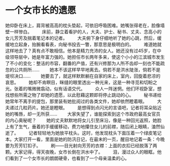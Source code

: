 # 一个女市长的遗愿 
她仰卧在床上，肩背被高高的枕头垫起，可依旧呼吸困难。她嘴张得老在，脸像墙壁一样惨白。 
　　床前，静立着看护的人，大夫、护士、秘书、丈夫、念高小的女儿芳芳及揣着笔记本的记者。 
　　大夫俯下身仔细地听了她的心跳，然后，缓缓地立起身，抬腕看看表，向秘书投去一瞥，那意思是极明白的。 
　　难道她就这样地去了？真有点不敢相信。他本是精力充沛的女人。她还没有过45岁，在中级领导层中，她是年富力强的。她担任市长两年多来，使这个小小的江滨城市发生了不小的变化：整洁的市容，翻番的产值，还有兴修那为人所不齿却一刻也不能疏忽的公共厕所…… 
　　她本不该这样早早地离去。倘若不是洪水陡涨，倘若不是堤坝决口…… 
　　她要去了，就这样默默躺在自家的床上，室内，回旋着悲凉的哀思。 
　　她却不肯瞑目，眯缝的眼里透出一种光来，这是一种寻觅和切盼之光。张着的嘴微微翕动，似有话语交代。 
　　众人一阵迷惘。他们环视卧室，想找想些所需之物了却她的遗愿，以此慰藉这颗即将停止跳动的心。 
　　秘书递给她常年不离手的提包，那里装有她批阅过的各类文件，她却依然瞪着眼。 
　　大夫递过几粒药片。她还是瞪眼。 
　　是想得到点闪光的言语吧，记者将耳朵贴近她的嘴唇，却一无所获…… 
　　大家失望了，谁能探索到这个市政府最高女官员的内心奥秘呢？ 
　　她的丈夫默默地将女儿引至床沿，像是一种回光返照，她脸上有了生气，垂着的手缓缓移动，费力地攥住女儿的前襟，随后闭上眼睛，溘然仙逝了。 
　　记者轻轻地为她放平枕头。这时，他发现枕头下面压着一个绿皮笔记本。大家打开一看，里面是她的防汛日记，在最末的一页，醒目地记着一条：今晚要为芳芳钉扣子。 
　　刷――目光射向芳芳的衣襟：上面的衣扣已经脱落了两颗。大家记得，得天夜晚，女市长倒在洪水中了。 
　　泪，漫过众人的眼眶。他们看到了一个女市长的朗朗硬骨，也看到了一个母亲温柔的心。
 